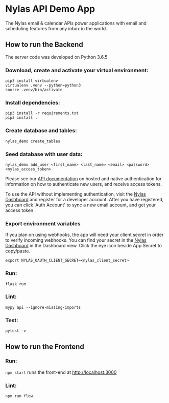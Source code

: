 # Nylas API Demo App

The Nylas email & calendar APIs power applications with email and scheduling features from any inbox in the world.


## How to run the Backend

The server code was developed on Python 3.6.5

### Download, create and activate your virtual environment:
```
pip3 install virtualenv
virtualenv .venv --python=python3
source .venv/bin/activate
```

### Install dependencies:
```
pip3 install -r requirements.txt
pip3 install .
```

### Create database and tables:
`nylas_demo create_tables`

### Seed database with user data:
`nylas_demo add_user <first_name> <last_name> <email> <password> <nylas_access_token>`

Please see our [API documentation](https://docs.nylas.com/reference#authentication) on hosted and native authentication for information on how to authenticate new users, and receive access tokens.

To use the API without implementing authentication, visit the [Nylas Dashboard]( https://dashboard.nylas.com/sign-in) and register for a developer account. After you have registered, you can click 'Auth Account' to sync a new email account, and get your access token.

### Export environment variables
If you plan on using webhooks, the app will need your client secret in order to verify incoming webhooks. You can find your secret in the [Nylas Dashboard]( https://dashboard.nylas.com/sign-in) in the Dashboard view. Click the eye icon beside App Secret to copy/paste.

`export NYLAS_OAUTH_CLIENT_SECRET=<nylas_client_secret>`

### Run:
`flask run`

### Lint:
`mypy api --ignore-missing-imports`

### Test:
`pytest -v`


## How to run the Frontend

### Run:
`npm start` runs the front-end at [http://localhost:3000](http://localhost:3000)

### Lint:
`npm run flow`
